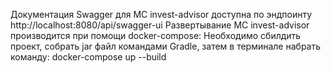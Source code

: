 Документация Swagger для МС invest-advisor доступна по эндпоинту http://localhost:8080/api/swagger-ui
Развертывание МС invest-advisor производится при помощи docker-compose:
Необходимо сбилдить проект, собрать jar файл командами Gradle, затем в терминале набрать команду: docker-compose up --build
